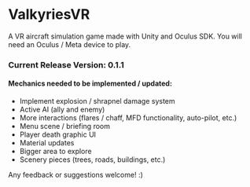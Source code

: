# ValkyriesVR
A VR aircraft simulation game made with Unity and Oculus SDK. You will need an Oculus / Meta device to play.

### Current Release Version: 0.1.1

#### Mechanics needed to be implemented / updated:
- Implement explosion / shrapnel damage system
- Active AI (ally and enemy)
- More interactions (flares / chaff, MFD functionality, auto-pilot, etc.)
- Menu scene / briefing room
- Player death graphic UI
- Material updates
- Bigger area to explore
- Scenery pieces (trees, roads, buildings, etc.)

Any feedback or suggestions welcome! :)
